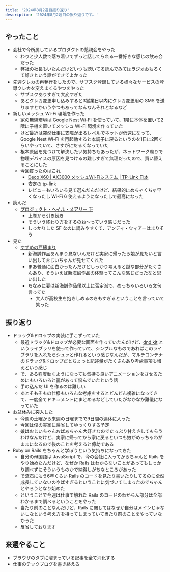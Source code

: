 ```yaml
---
title: '2024年8月2週目振り返り'
description: '2024年8月2週目の振り返りです。'
---
```


## やったこと

- 会社で今所属しているプロダクトの懇親会をやった
  - わりと少人数で落ち着いてずっと話してられる一番好きな感じの飲み会だった
  - 弊社の社長もいたんだけどいつも聴いてる[読んでみてはラジオ](https://podcastranking.jp/1729765806)おもろくて好きという話ができてよかった
- 先週クレカの再発行をしたので、サブスク登録している様々なサービスの登録クレカを変えまくるやつをやった
  - サブスクありすぎて大変すぎた
  - あとクレカ変更申し込みすると3営業日以内にクレカ変更用の SMS を送りますとかいうやつもあってなんなんそれとなるなど
- 新しいメッシュ Wi-Fi 環境を作った
  - 家の無線環境は Google Nest Wi-Fi を使っていて、1階に本体を置いて2階に子機を置いてメッシュ Wi-Fi 環境を作っていた
  - けど最近は突然仕事に支障が出るレベルでネットが低速になって、Google Nest Wi-Fi を再起動すると本調子に戻るというのを1日に2回くらいやっていて、さすがにだるくなっていた
  - 根本原因を見つけて解決したい気持ちもあったが、ネットワーク周りで物理デバイスの原因を見つけるの難しすぎて無理だったので、買い替えることにした
  - 今回買ったのはこれ
    - [Deco X60 | AX3000 メッシュWi-Fiシステム | TP-Link 日本](https://www.tp-link.com/jp/home-networking/deco/deco-x60/)
    - 安定の tp-link
    - レビューもいろいろ見て選んだんだけど、結果的にめちゃくちゃ早くなったし Wi-Fi 6 使えるようになったしで最高になった
- 読んだ
  - [プロジェクト・ヘイル・メアリー 下](https://www.amazon.co.jp/dp/4152100710)
    - 上巻から引き続き
    - そういう終わり方をするのね〜っていう感じだった
    - しっかりした SF なのに読みやすくて、アンディ・ウィアーはまりそう
- 見た
  - [すずめの戸締まり](https://suzume-tojimari-movie.jp/)
    - 新海誠作品あんまり見ないんだけど実家に帰ったら娘が見たいと言い出しておじいちゃんが見せてくれた
    - まあ普通に面白かったんだけどしっかり考えると謎な部分がたくさんあり、そういえば新海誠作品の体験ってこんな感じだったなと思い出した
    - ちなみに妻は新海誠作品僕以上に否定派で、めっちゃいろいろ文句言ってた
      - 大人が高校生を抱きしめるのきもすぎるということを言っていて笑った

## 振り返り

- ドラッグ&ドロップの実装に手こずっていた
  - 最近ドラッグ&ドロップが必要な画面を作っていたんだけど、[dnd kit](https://dndkit.com/) というライブラリを使って作っていて、シンプルなものであればこのライブラリを入れたらシュッと作れるという感じなんだが、マルチコンテナのドラッグ&ドロップだとちょっと記述量がたくさんあり考慮事項も増えという感じ
  - で、ある程度動くようになっても気持ち良いアニメーションをさせるためにもいろいろと罠があって悩んでいたという話
  - 手の込んだ UI を作るのは難しい
  - あとそもそもの仕様もいろんな考慮をするとどんどん複雑になってきて、一度全てドキュメントにまとめるなどしていたがなかなか難儀になっていた
- お盆休みに突入した
  - 今週の土曜から来週の日曜までで9日間の連休に入った
  - 今回は僕の実家に帰省してゆっくりする予定
  - 娘はおじいちゃんおばあちゃん大好きなのでたっぷり甘えさしてもらうわけなんだけど、実家に帰ってから家に戻るといつも娘がめっちゃわがままになるので後のことを考えると億劫である
- Ruby on Rails をちゃんと学ぼうという気持ちになってきた
  - 自分の母国語は JavaScript で、今の会社に入ってからちゃんと Rails をやり始めたんだけど、なぜか Rails はわからないことがあってもしっかり調べずにそういうものかで納得しがちなところがあった
  - で流石にもう6年くらい Rails のコードを見たり書いたりしてるのに全然成長していないのやばすぎるということに気づいてしまったのでちゃんとやろうとなり始めた
  - ということで今週は仕事で触れた Rails のコードのわからん部分は全部わかるまで調べるということをやった
  - 当たり前のことなんだけど、Rails に関してはなぜか自分はメインじゃないしなという考え方を持ってしまっていて当たり前のことをやっていなかった
  - 反省しております

## 来週やること

- ブラウザのタブに溜まっている記事を全て消化する
- 仕事のテックブログを書き終える
